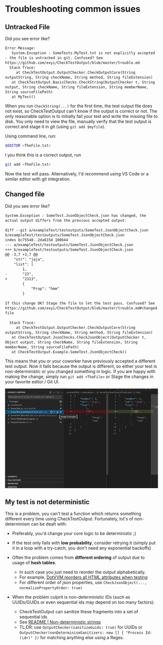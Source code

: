 # Troubleshooting common issues

## Untracked File

Did you see error like?

```
Error Message:
   System.Exception : SomeTests.MyTest.txt is not explicitly accepted - the file is untracked in git. Confused? See https://github.com/exyi/CheckTestOutput/blob/master/trouble.md
  Stack Trace:
     at CheckTestOutput.OutputChecker.CheckOutputCore(String outputString, String checkName, String method, String fileExtension)
   at CheckTestOutput.BasicChecks.CheckString(OutputChecker t, String output, String checkName, String fileExtension, String memberName, String sourceFilePath)
   at MyTest()
```

When you run `CheckString(...)` for the first time, the test output file does not exist, so CheckTestOutput can't know if the output is correct or not.
The only reasonable option is to initially fail your test and write the missing file to disk.
You only need to view the file, manually verify that the test output is correct and stage it in git (using `git add $myfile`).

Using command line, run:

```bash
$EDITOR <TheFile.txt>
```

I you think this is a correct output, run

```bash
git add <TheFile.txt>
```

Now the test will pass. Alternatively, I'd recommend using VS Code or a similar editor with git integration.

## Changed file

Did you see error like?

```
System.Exception : SomeTest.JsonObjectCheck.json has changed, the actual output differs from the previous accepted output:

diff --git a/exampleTest/testoutputs/SomeTest.JsonObjectCheck.json b/exampleTest/testoutputs/SomeTest.JsonObjectCheck.json
index bc75540..2da815d 100644
--- a/exampleTest/testoutputs/SomeTest.JsonObjectCheck.json
+++ b/exampleTest/testoutputs/SomeTest.JsonObjectCheck.json
@@ -3,7 +3,7 @@
 	"str": "jaja",
 	"list": [
 		1,
-		"23",
+		"2313",
 		{
 			"Prop": "hmm"
 		}

If this change OK? Stage the file to let the test pass. Confused? See https://github.com/exyi/CheckTestOutput/blob/master/trouble.md#changed-file

  Stack Trace:
     at CheckTestOutput.OutputChecker.CheckOutputCore(String outputString, String checkName, String method, String fileExtension)
   at CheckTestOutput.JsonChecks.CheckJsonObject(OutputChecker t, Object output, String checkName, String fileExtension, String memberName, String sourceFilePath)
   at CheckTestOutput.Example.SomeTest.JsonObjectCheck()
```

This means that you or your coworker have previously accepted a different test output.
Now it fails because the output is different, so either your test is non-deterministic or you changed something in logic.
If you are happy with making the change, simply run `git add <TheFile>` or Stage the changes in your favorite editor / Git UI.

![Example: VS Code's "Stage Changes" button](img/vscode-stage-changes.png)


## My test is not deterministic

This is a problem, you can't test a function which returns something different every time using CheckTestOutput.
Fortunately, lot's of non-determinism can be dealt with:

* Preferably, you'd change your core logic to be deterministic ;)
* If the test only fails with **low probability**, consider retrying it (simply put it in a loop with a try-catch, you don't need any exponential backoffs)
* Often the problem comes from **different ordering** of output due to usage of **hash tables**.
	* In such case you just need to reorder the output alphabetically.
	* For example, [DotVVM reorders all HTML attributes when testing](https://github.com/riganti/dotvvm/blob/f4fd122218103b5b2ad1fda226ad9c8e131faaf3/src/Framework/Testing/ControlTestHelper.cs#L181)
	* For different order of json properties, use `CheckJsonObject(..., normalizePropertyOrder: true)`

* When the problem culprit is non-deterministic IDs (such as UUIDs/GUIDs or even sequential ids may depend on too many factors):
	* CheckTestOutput can sanitize these fragments into a set of sequential ids
	* See [README | Non-deterministic strings](https://github.com/exyi/CheckTestOutput#non-deterministic-strings)
	* TL;DR: use `OutputChecker(sanitizeGuids: true)` for UUIDs or `OutputChecker(nonDeterminismSanitizers: new [] { "Process Id: (\d+)" })` for matching anything else using a Regex.
